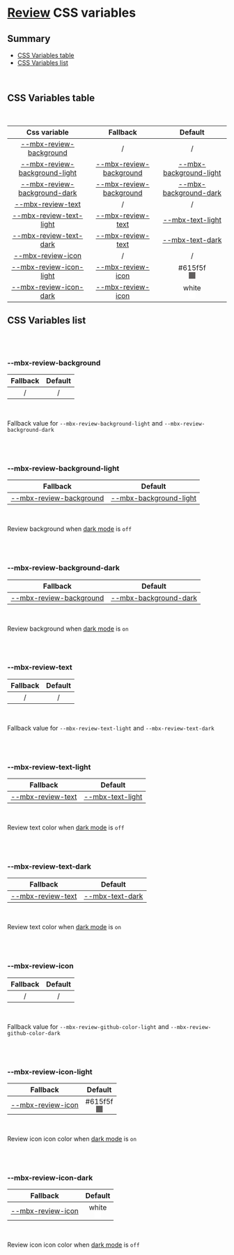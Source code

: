 # [Review](index.md) CSS variables

## Summary

- [CSS Variables table](#css-variables-table)
- [CSS Variables list](#css-variables-list)

<br>

## CSS Variables table

<br>

| <div style='text-align:center;margin:auto;'>Css variable</div>                                                   | <div style='text-align:center;margin:auto;'>Fallback</div>                                           | <div style='text-align:center;margin:auto;'>Default</div>                                                                                                                                                                                       |
| ---------------------------------------------------------------------------------------------------------------- | ---------------------------------------------------------------------------------------------------- | ----------------------------------------------------------------------------------------------------------------------------------------------------------------------------------------------------------------------------------------------- |
| <div style='text-align:center;margin:auto;'>[--mbx-review-background](#-mbx-review-background)</div>             | <div style='text-align:center;margin:auto;'>/</div>                                                  | <div style='text-align:center;margin:auto;'>/</div>                                                                                                                                                                                             |
| <div style='text-align:center;margin:auto;'>[--mbx-review-background-light](#-mbx-review-background-light)</div> | <div style='text-align:center;margin:auto;'>[--mbx-review-background](#-mbx-review-background)</div> | <div style='text-align:center;margin:auto;'>[--mbx-background-light](https://cianciarusocataldo.github.io/mobrix-ui/docs/shared/css-vars/#-mbx-background-light)</div>                                                                          |
| <div style='text-align:center;margin:auto;'>[--mbx-review-background-dark](#-mbx-review-background-dark)</div>   | <div style='text-align:center;margin:auto;'>[--mbx-review-background](#-mbx-review-background)</div> | <div style='text-align:center;margin:auto;'>[--mbx-background-dark](https://cianciarusocataldo.github.io/mobrix-ui/docs/shared/css-vars/#-mbx-background-dark)</div>                                                                            |
| <div style='text-align:center;margin:auto;'>[--mbx-review-text](#-mbx-review-text)</div>                         | <div style='text-align:center;margin:auto;'>/</div>                                                  | <div style='text-align:center;margin:auto;'>/</div>                                                                                                                                                                                             |
| <div style='text-align:center;margin:auto;'>[--mbx-review-text-light](#-mbx-review-text-light)</div>             | <div style='text-align:center;margin:auto;'>[--mbx-review-text](#-mbx-review-text)</div>             | <div style='text-align:center;margin:auto;'>[--mbx-text-light](https://cianciarusocataldo.github.io/mobrix-ui/docs/shared/css-vars/#-mbx-text-light)</div>                                                                                      |
| <div style='text-align:center;margin:auto;'>[--mbx-review-text-dark](#-mbx-review-text-dark)</div>               | <div style='text-align:center;margin:auto;'>[--mbx-review-text](#-mbx-review-text)</div>             | <div style='text-align:center;margin:auto;'>[--mbx-text-dark](https://cianciarusocataldo.github.io/mobrix-ui/docs/shared/css-vars/#-mbx-text-dark)</div>                                                                                        |
| <div style='text-align:center;margin:auto;'>[--mbx-review-icon](#-mbx-review-icon)</div>                         | <div style='text-align:center;margin:auto;'>/</div>                                                  | <div style='text-align:center;margin:auto;'>/</div>                                                                                                                                                                                             |
| <div style='text-align:center;margin:auto;'>[--mbx-review-icon-light](#-mbx-review-icon-light)</div>             | <div style='text-align:center;margin:auto;'>[--mbx-review-icon](#-mbx-review-icon)</div>             | <div style='text-align:center;margin:auto;'><div><div style='text-align:center;margin-auto;'>#615f5f</div><div style='text-align:center;margin-auto;'><div style='background:#615f5f;margin:auto; width:15px; height:15px;'/></div></div></div> |
| <div style='text-align:center;margin:auto;'>[--mbx-review-icon-dark](#-mbx-review-icon-dark)</div>               | <div style='text-align:center;margin:auto;'>[--mbx-review-icon](#-mbx-review-icon)</div>             | <div style='text-align:center;margin:auto;'><div><div style='text-align:center;margin-auto;'>white</div><div style='text-align:center;margin-auto;'><div style='background:white;margin:auto; width:15px; height:15px;'/></div></div></div>     |

## CSS Variables list

<br>

<br>

### --mbx-review-background

| <div style='text-align:center;margin:auto;'>Fallback</div> | <div style='text-align:center;margin:auto;'>Default</div> |
| ---------------------------------------------------------- | --------------------------------------------------------- |
| <div style='text-align:center;margin:auto;'>/</div>        | <div style='text-align:center;margin:auto;'>/</div>       |

<br>

Fallback value for `--mbx-review-background-light` and `--mbx-review-background-dark`

<br>

<br>

### --mbx-review-background-light

| <div style='text-align:center;margin:auto;'>Fallback</div>                                           | <div style='text-align:center;margin:auto;'>Default</div>                                                                                                              |
| ---------------------------------------------------------------------------------------------------- | ---------------------------------------------------------------------------------------------------------------------------------------------------------------------- |
| <div style='text-align:center;margin:auto;'>[--mbx-review-background](#-mbx-review-background)</div> | <div style='text-align:center;margin:auto;'>[--mbx-background-light](https://cianciarusocataldo.github.io/mobrix-ui/docs/shared/css-vars/#-mbx-background-light)</div> |

<br>

Review background when [dark mode](https://cianciarusocataldo.github.io/mobrix-ui/docs/shared/props/#dark) is `off`

<br>

<br>

### --mbx-review-background-dark

| <div style='text-align:center;margin:auto;'>Fallback</div>                                           | <div style='text-align:center;margin:auto;'>Default</div>                                                                                                            |
| ---------------------------------------------------------------------------------------------------- | -------------------------------------------------------------------------------------------------------------------------------------------------------------------- |
| <div style='text-align:center;margin:auto;'>[--mbx-review-background](#-mbx-review-background)</div> | <div style='text-align:center;margin:auto;'>[--mbx-background-dark](https://cianciarusocataldo.github.io/mobrix-ui/docs/shared/css-vars/#-mbx-background-dark)</div> |

<br>

Review background when [dark mode](https://cianciarusocataldo.github.io/mobrix-ui/docs/shared/props/#dark) is `on`

<br>

<br>

### --mbx-review-text

| <div style='text-align:center;margin:auto;'>Fallback</div> | <div style='text-align:center;margin:auto;'>Default</div> |
| ---------------------------------------------------------- | --------------------------------------------------------- |
| <div style='text-align:center;margin:auto;'>/</div>        | <div style='text-align:center;margin:auto;'>/</div>       |

<br>

Fallback value for `--mbx-review-text-light` and `--mbx-review-text-dark`

<br>

<br>

### --mbx-review-text-light

| <div style='text-align:center;margin:auto;'>Fallback</div>                               | <div style='text-align:center;margin:auto;'>Default</div>                                                                                                  |
| ---------------------------------------------------------------------------------------- | ---------------------------------------------------------------------------------------------------------------------------------------------------------- |
| <div style='text-align:center;margin:auto;'>[--mbx-review-text](#-mbx-review-text)</div> | <div style='text-align:center;margin:auto;'>[--mbx-text-light](https://cianciarusocataldo.github.io/mobrix-ui/docs/shared/css-vars/#-mbx-text-light)</div> |

<br>

Review text color when [dark mode](https://cianciarusocataldo.github.io/mobrix-ui/docs/shared/props/#dark) is `off`

<br>

<br>

### --mbx-review-text-dark

| <div style='text-align:center;margin:auto;'>Fallback</div>                               | <div style='text-align:center;margin:auto;'>Default</div>                                                                                                |
| ---------------------------------------------------------------------------------------- | -------------------------------------------------------------------------------------------------------------------------------------------------------- |
| <div style='text-align:center;margin:auto;'>[--mbx-review-text](#-mbx-review-text)</div> | <div style='text-align:center;margin:auto;'>[--mbx-text-dark](https://cianciarusocataldo.github.io/mobrix-ui/docs/shared/css-vars/#-mbx-text-dark)</div> |

<br>

Review text color when [dark mode](https://cianciarusocataldo.github.io/mobrix-ui/docs/shared/props/#dark) is `on`

<br>

<br>

### --mbx-review-icon

| <div style='text-align:center;margin:auto;'>Fallback</div> | <div style='text-align:center;margin:auto;'>Default</div> |
| ---------------------------------------------------------- | --------------------------------------------------------- |
| <div style='text-align:center;margin:auto;'>/</div>        | <div style='text-align:center;margin:auto;'>/</div>       |

<br>

Fallback value for `--mbx-review-github-color-light` and `--mbx-review-github-color-dark`

<br>

<br>

### --mbx-review-icon-light

| <div style='text-align:center;margin:auto;'>Fallback</div>                               | <div style='text-align:center;margin:auto;'>Default</div>                                                                                                                                                                                       |
| ---------------------------------------------------------------------------------------- | ----------------------------------------------------------------------------------------------------------------------------------------------------------------------------------------------------------------------------------------------- |
| <div style='text-align:center;margin:auto;'>[--mbx-review-icon](#-mbx-review-icon)</div> | <div style='text-align:center;margin:auto;'><div><div style='text-align:center;margin-auto;'>#615f5f</div><div style='text-align:center;margin-auto;'><div style='background:#615f5f;margin:auto; width:15px; height:15px;'/></div></div></div> |

<br>

Review icon icon color when [dark mode](https://cianciarusocataldo.github.io/mobrix-ui/docs/shared/props/#dark) is `on`

<br>

<br>

### --mbx-review-icon-dark

| <div style='text-align:center;margin:auto;'>Fallback</div>                               | <div style='text-align:center;margin:auto;'>Default</div>                                                                                                                                                                                   |
| ---------------------------------------------------------------------------------------- | ------------------------------------------------------------------------------------------------------------------------------------------------------------------------------------------------------------------------------------------- |
| <div style='text-align:center;margin:auto;'>[--mbx-review-icon](#-mbx-review-icon)</div> | <div style='text-align:center;margin:auto;'><div><div style='text-align:center;margin-auto;'>white</div><div style='text-align:center;margin-auto;'><div style='background:white;margin:auto; width:15px; height:15px;'/></div></div></div> |

<br>

Review icon icon color when [dark mode](https://cianciarusocataldo.github.io/mobrix-ui/docs/shared/props/#dark) is `off`

<br>
